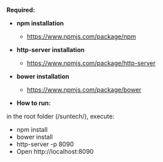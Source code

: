 **Required:**

* **npm installation**
  * https://www.npmjs.com/package/npm
* **http-server installation**
  * https://www.npmjs.com/package/http-server
* **bower installation**
  * https://www.npmjs.com/package/bower

* **How to run:**

in the root folder (/suntech/), execute:

  * npm install
  * bower install
  * http-server -p 8090
  * Open http://localhost:8090


  
